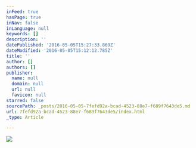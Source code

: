 ```yaml
---
inFeed: true
hasPage: true
inNav: false
inLanguage: null
keywords: []
description: ''
datePublished: '2016-05-05T15:27:33.869Z'
dateModified: '2016-05-05T15:12:12.785Z'
title: ''
author: []
authors: []
publisher:
  name: null
  domain: null
  url: null
  favicon: null
starred: false
sourcePath: _posts/2016-05-05-7fefd92a-bcad-4523-88e7-f689f7643de5.md
url: 7fefd92a-bcad-4523-88e7-f689f7643de5/index.html
_type: Article

---
```

![](https://the-grid-user-content.s3-us-west-2.amazonaws.com/448327ed-7fdb-439e-a6cd-f2d3ad67f703.png)